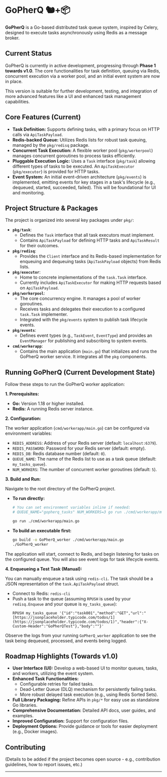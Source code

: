 # GoPherQ 🐿️+📦

**GoPherQ** is a Go-based distributed task queue system, inspired by Celery, designed to execute tasks asynchronously using Redis as a message broker.

## Current Status

GoPherQ is currently in active development, progressing through **Phase 1 towards v1.0**. The core functionalities for task definition, queuing via Redis, concurrent execution via a worker pool, and an initial event system are now in place.

This version is suitable for further development, testing, and integration of more advanced features like a UI and enhanced task management capabilities.

## Core Features (Current)

* **Task Definition:** Supports defining tasks, with a primary focus on HTTP calls via `ApiTaskPayload`.
* **Redis-backed Queue:** Utilizes Redis lists for robust task queuing, managed by the `pkg/redisq` package.
* **Concurrent Task Execution:** A flexible worker pool (`pkg/workerpool`) manages concurrent goroutines to process tasks efficiently.
* **Pluggable Execution Logic:** Uses a `Task` interface (`pkg/task`) allowing different types of tasks to be executed. An `ApiTaskExecutor` (`pkg/executor`) is provided for HTTP tasks.
* **Event System:** An initial event-driven architecture (`pkg/events`) is implemented, emitting events for key stages in a task's lifecycle (e.g., dequeued, started, succeeded, failed). This will be foundational for UI and monitoring.

## Project Structure & Packages

The project is organized into several key packages under `pkg/`:

* **`pkg/task`**:
    * Defines the `Task` interface that all task executors must implement.
    * Contains `ApiTaskPayload` for defining HTTP tasks and `ApiTaskResult` for their outcomes.
* **`pkg/redisq`**:
    * Provides the `Client` interface and its Redis-based implementation for enqueuing and dequeuing tasks (`ApiTaskPayload` objects) from Redis lists.
* **`pkg/executor`**:
    * Home to concrete implementations of the `task.Task` interface.
    * Currently includes `ApiTaskExecutor` for making HTTP requests based on `ApiTaskPayload`.
* **`pkg/workerpool`**:
    * The core concurrency engine. It manages a pool of worker goroutines.
    * Receives tasks and delegates their execution to a configured `task.Task` implementer.
    * Integrated with the `pkg/events` system to publish task lifecycle events.
* **`pkg/events`**:
    * Defines event types (e.g., `TaskEvent`, `EventType`) and provides an `EventManager` for publishing and subscribing to system events.
* **`cmd/workerapp`**:
    * Contains the main application (`main.go`) that initializes and runs the GoPherQ worker service. It integrates all the `pkg` components.

## Running GoPherQ (Current Development State)

Follow these steps to run the GoPherQ worker application:

**1. Prerequisites:**

* **Go:** Version 1.18 or higher installed.
* **Redis:** A running Redis server instance.

**2. Configuration:**

The worker application (`cmd/workerapp/main.go`) can be configured via environment variables:

* `REDIS_ADDRESS`: Address of your Redis server (default: `localhost:6379`).
* `REDIS_PASSWORD`: Password for your Redis server (default: empty).
* `REDIS_DB`: Redis database number (default: `0`).
* `QUEUE_NAME`: The name of the Redis list to use as a task queue (default: `my_tasks_queue`).
* `NUM_WORKERS`: The number of concurrent worker goroutines (default: `5`).

**3. Build and Run:**

Navigate to the root directory of the GoPherQ project.

* **To run directly:**
    ```bash
    # You can set environment variables inline if needed:
    # QUEUE_NAME="gopherq_tasks" NUM_WORKERS=3 go run ./cmd/workerapp/main.go

    go run ./cmd/workerapp/main.go
    ```
* **To build an executable first:**
    ```bash
    go build -o GoPherQ_worker ./cmd/workerapp/main.go
    ./GoPherQ_worker
    ```

The application will start, connect to Redis, and begin listening for tasks on the configured queue. You will also see event logs for task lifecycle events.

**4. Enqueueing a Test Task (Manual):**

You can manually enqueue a task using `redis-cli`. The task should be a JSON representation of the `task.ApiTaskPayload` struct.

* Connect to Redis: `redis-cli`
* Push a task to the queue (assuming `RPUSH` is used by your `redisq.Enqueue` and your queue is `my_tasks_queue`):
    ```redis
    RPUSH my_tasks_queue '{"id":"task001","method":"GET","url":"[https://jsonplaceholder.typicode.com/todos/1](https://jsonplaceholder.typicode.com/todos/1)","header":{"X-Custom-Header":"GoPherQTest"},"body":""}'
    ```

Observe the logs from your running `GoPherQ_worker` application to see the task being dequeued, processed, and events being logged.

## Roadmap Highlights (Towards v1.0)

* **User Interface (UI):** Develop a web-based UI to monitor queues, tasks, and workers, utilizing the event system.
* **Enhanced Task Functionalities:**
    * Configurable retries for failed tasks.
    * Dead-Letter Queue (DLQ) mechanism for persistently failing tasks.
    * More robust delayed task execution (e.g., using Redis Sorted Sets).
* **Full Library Packaging:** Refine APIs in `pkg/*` for easy use as standalone Go libraries.
* **Comprehensive Documentation:** Detailed API docs, user guides, and examples.
* **Improved Configuration:** Support for configuration files.
* **Deployment Options:** Provide guidance or tools for easier deployment (e.g., Docker images).

## Contributing

(Details to be added if the project becomes open source - e.g., contribution guidelines, how to report issues, etc.)

---
